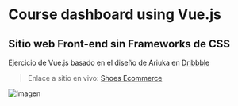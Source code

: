 # Course dashboard using Vue.js
## Sitio web Front-end sin Frameworks de CSS

Ejercicio de Vue.js basado en el diseño de Ariuka en [Dribbble](https://dribbble.com/shots/11944612-Course-web-app)

> Enlace a sitio en vivo: [Shoes Ecommerce](https://course.vercel.app/)

![Imagen](https://cdn.dribbble.com/users/1343196/screenshots/11944612/media/edba19e7a81c3e8fe31c82cb1011199c.png)
